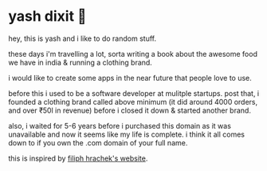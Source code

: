 # yash dixit 🥑

hey, this is yash and i like to do random stuff.

these days i'm travelling a lot, sorta writing a book about the awesome food we have in india & running a clothing brand.

i would like to create some apps in the near future that people love to use.

before this i used to be a software developer at mulitple startups. post that, i founded a clothing brand called above minimum (it did around 4000 orders, and over ₹50l in revenue) before i closed it down & started another brand.

also, i waited for 5-6 years before i purchased this domain as it was unavailable and now it seems like my life is complete. i think it all comes down to if you own the .com domain of your full name. 

this is inspired by [filiph hrachek's website](https://filiph.net/).